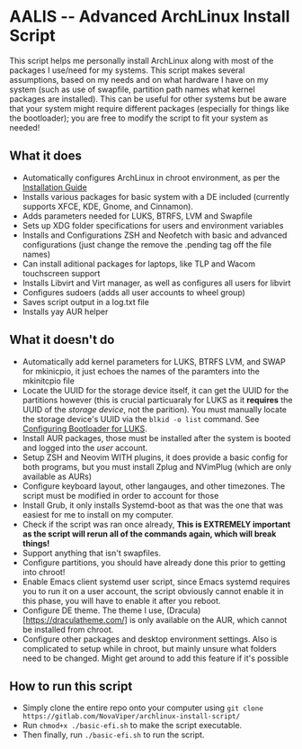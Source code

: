 # AALIS -- Advanced ArchLinux Install Script

This script helps me personally install ArchLinux along with most of the packages I use/need for my systems. This script makes several assumptions, based on my needs and on what hardware I have on my system (such as use of swapfile, partition path names what kernel packages are installed). This can be useful for other systems but be aware that your system might require different packages (especially for things like the bootloader); you are free to modify the script to fit your system as needed!

## What it does
- Automatically configures ArchLinux in chroot environment, as per the [Installation Guide](https://wiki.archlinux.org/title/installation_guide)
- Installs various packages for basic system with a DE included (currently supports XFCE, KDE, Gnome, and Cinnamon).
- Adds parameters needed for LUKS, BTRFS, LVM and Swapfile
- Sets up XDG folder specifications for users and environment variables
- Installs and Configurations ZSH and Neofetch with basic and advanced configurations (just change the remove the .pending tag off the file names)
- Can install aditional packages for laptops, like TLP and Wacom touchscreen support
- Installs Libvirt and Virt manager, as well as configures all users for libvirt
- Configures sudoers (adds all user accounts to wheel group)
- Saves script output in a log.txt file
- Installs yay AUR helper

## What it doesn't do
- Automatically add kernel parameters for LUKS, BTRFS LVM, and SWAP for mkinicpio, it just echoes the names of the paramters into the mkinitcpio file
- Locate the UUID for the storage device itself, it can get the UUID for the partitions however (this is crucial particuaraly for LUKS as it **requires** the UUID of the *storage device*, not the parition). You must manually locate the storage device's UUID via the `blkid -o list` command. See [Configuring Bootloader for LUKS](https://wiki.archlinux.org/title/Dm-crypt/Encrypting_an_entire_system#Configuring_the_boot_loader).
- Install AUR packages, those must be installed after the system is booted and logged into the *user* account.
- Setup ZSH and Neovim WITH plugins, it does provide a basic config for both programs, but you must install Zplug and NVimPlug (which are only available as AURs)
- Configure keyboard layout, other langauges, and other timezones. The script must be modified in order to account for those
- Install Grub, it only installs Systemd-boot as that was the one that was easiest for me to install on my computer.
- Check if the script was ran once already, **This is EXTREMELY important as the script will rerun all of the commands again, which will break things!**
- Support anything that isn't swapfiles.
- Configure partitions, you should have already done this prior to getting into chroot!
- Enable Emacs client systemd user script, since Emacs systemd requires you to run it on a user account, the script obviously cannot enable it in this phase, you will have to enable it after you reboot.
- Configure DE theme. The theme I use, (Dracula)[https://draculatheme.com/] is only available on the AUR, which cannot be installed from chroot.
- Configure other packages and desktop environment settings. Also is complicated to setup while in chroot, but mainly unsure what folders need to be changed. Might get around to add this feature if it's possible 

## How to run this script
- Simply clone the entire repo onto your computer using `git clone https://gitlab.com/NovaViper/archlinux-install-script/`
- Run `chmod+x ./basic-efi.sh` to make the script executable.
- Then finally, run `./basic-efi.sh` to run the script.
